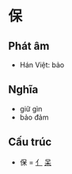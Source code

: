 # 保

## Phát âm
* Hán Việt: bảo

## Nghĩa
* giữ gìn
* bảo đảm

## Cấu trúc
* 保 = [亻](亻.md) [呆](呆.md)

<script>window.HANZI_FIELD='保';</script>